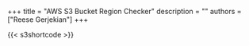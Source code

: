 +++ 
title = "AWS S3 Bucket Region Checker"
description = ""
authors = ["Reese Gerjekian"]
+++

{{< s3shortcode >}}
